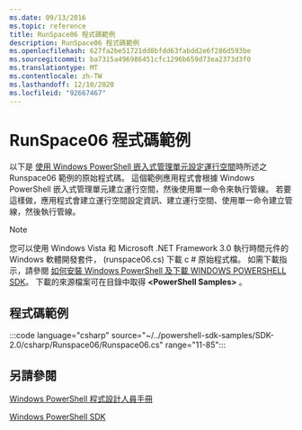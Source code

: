 ```yaml
---
ms.date: 09/13/2016
ms.topic: reference
title: RunSpace06 程式碼範例
description: RunSpace06 程式碼範例
ms.openlocfilehash: 627fa2be51721dd8bfdd63fabdd2e6f286d593be
ms.sourcegitcommit: ba7315a496986451cfc1296b659d73ea2373d3f0
ms.translationtype: MT
ms.contentlocale: zh-TW
ms.lasthandoff: 12/10/2020
ms.locfileid: "92667467"
---
```

# <a name="runspace06-code-sample"></a>RunSpace06 程式碼範例

以下是 [使用 Windows PowerShell 嵌入式管理單元設定運行空間](https://msdn.microsoft.com/a7289ee8-9732-49ee-91c7-d533e9538b83)時所述之 Runspace06 範例的原始程式碼。
這個範例應用程式會根據 Windows PowerShell 嵌入式管理單元建立運行空間，然後使用單一命令來執行管線。 若要這樣做，應用程式會建立運行空間設定資訊、建立運行空間、使用單一命令建立管線，然後執行管線。

> [!NOTE]
> 您可以使用 Windows Vista 和 Microsoft .NET Framework 3.0 執行時間元件的 Windows 軟體開發套件， (runspace06.cs) 下載 c # 原始程式檔。 如需下載指示，請參閱 [如何安裝 Windows PowerShell 及下載 WINDOWS POWERSHELL SDK](/powershell/scripting/developer/installing-the-windows-powershell-sdk)。
> 下載的來源檔案可在目錄中取得 **\<PowerShell Samples>** 。

## <a name="code-sample"></a>程式碼範例

:::code language="csharp" source="~/../powershell-sdk-samples/SDK-2.0/csharp/Runspace06/Runspace06.cs" range="11-85":::

## <a name="see-also"></a>另請參閱

[Windows PowerShell 程式設計人員手冊](./windows-powershell-programmer-s-guide.md)

[Windows PowerShell SDK](../windows-powershell-reference.md)

